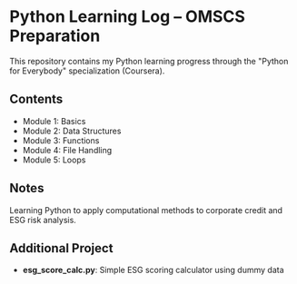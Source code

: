 # Python Learning Log – OMSCS Preparation

This repository contains my Python learning progress through the "Python for Everybody" specialization (Coursera).  

## Contents
- Module 1: Basics
- Module 2: Data Structures
- Module 3: Functions
- Module 4: File Handling
- Module 5: Loops

## Notes
Learning Python to apply computational methods to corporate credit and ESG risk analysis.


## Additional Project
- **esg_score_calc.py**: Simple ESG scoring calculator using dummy data
